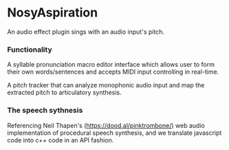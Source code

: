 # NosyAspiration
An audio effect plugin sings with an audio input's pitch. 

### Functionality

A syllable pronunciation macro editor interface which allows user to form their own words/sentences and accepts MIDI input controlling in real-time.

A pitch tracker that can analyze monophonic audio input and map the extracted pitch to articulatory synthesis.

### The speech sythnesis

Referencing Neil Thapen's (https://dood.al/pinktrombone/) web audio implementation of procedural speech synthesis, and we translate javascript code into c++ code in an API fashion.
